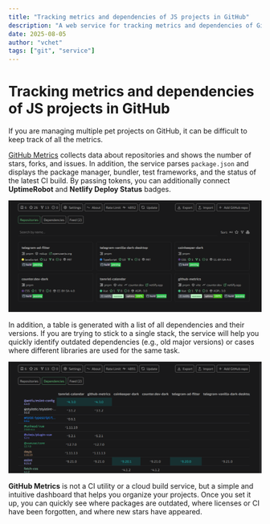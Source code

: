 ```yaml
---
title: "Tracking metrics and dependencies of JS projects in GitHub"
description: "A web service for tracking metrics and dependencies of GitHub repositories: stars, forks, issues, dependencies. Quick setup, local storage, no deployment — a simple and intuitive dashboard for your pet projects."
date: 2025-08-05
author: "vchet"
tags: ["git", "service"]
---
```


# Tracking metrics and dependencies of JS projects in GitHub

If you are managing multiple pet projects on GitHub, it can be difficult to keep track of all the metrics.

[GitHub Metrics](https://github-metrics.netlify.app) collects data about repositories and shows the number of stars, forks, and issues. In addition, the service parses `package.json` and displays the package manager, bundler, test frameworks, and the status of the latest CI build. By passing tokens, you can additionally connect **UptimeRobot** and **Netlify Deploy Status** badges.

![Cards with a list of pet projects](./images/ghm-repositories.png)

In addition, a table is generated with a list of all dependencies and their versions. If you are trying to stick to a single stack, the service will help you quickly identify outdated dependencies (e.g., old major versions) or cases where different libraries are used for the same task.

![Project dependencies table](./images/ghm-dependencies.png)

**GitHub Metrics** is not a CI utility or a cloud build service, but a simple and intuitive dashboard that helps you organize your projects. Once you set it up, you can quickly see where packages are outdated, where licenses or CI have been forgotten, and where new stars have appeared.
